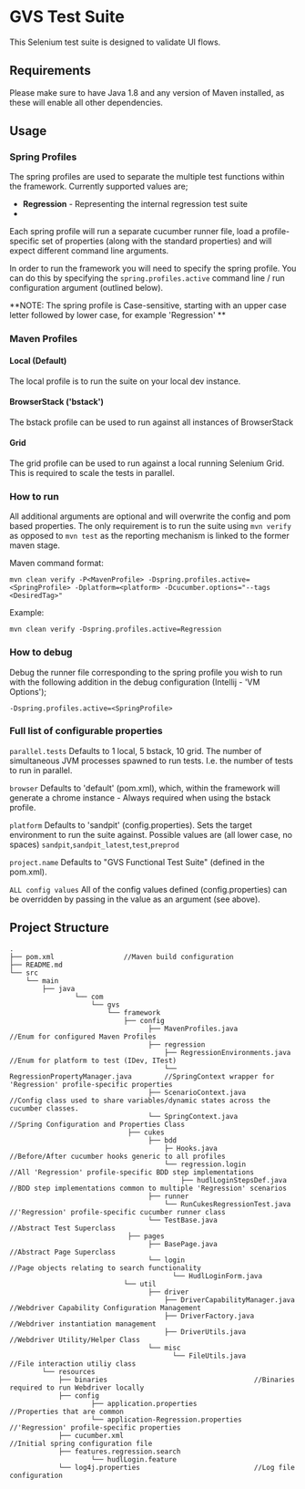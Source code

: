 # GVS Test Suite
This Selenium test suite is designed to validate UI flows.

## Requirements
Please make sure to have Java 1.8 and any version of Maven installed, as these will enable all other dependencies. 

## Usage

### Spring Profiles
The spring profiles are used to separate the multiple test functions within the framework. Currently supported values are;

- **Regression** - Representing the internal regression test suite
- 
Each spring profile will run a separate cucumber runner file, load a profile-specific set of properties (along with the standard properties) and will expect different command line arguments.

In order to run the framework you will need to specify the spring profile. You can do this by specifying the `spring.profiles.active` command line / run configuration argument (outlined below).

**NOTE: The spring profile is Case-sensitive, starting with an upper case letter followed by lower case, for example 'Regression' **

### Maven Profiles

#### Local (Default)
The local profile is to run the suite on your local dev instance.

#### BrowserStack ('bstack')
The bstack profile can be used to run against all instances of BrowserStack 

#### Grid
The grid profile can be used to run against a local running Selenium Grid. This is required to scale the tests 
in parallel.

### How to run
All additional arguments are optional and will overwrite the config and pom based properties. The only requirement 
is to run the suite using `mvn verify` as opposed to `mvn test` as the reporting mechanism is linked to the 
former maven stage.

Maven command format:
```
mvn clean verify -P<MavenProfile> -Dspring.profiles.active=<SpringProfile> -Dplatform=<platform> -Dcucumber.options="--tags <DesiredTag>" 
```

Example:
```
mvn clean verify -Dspring.profiles.active=Regression
```

### How to debug
Debug the runner file corresponding to the spring profile you wish to run with the following addition in the debug configuration (Intellij - 'VM Options');

```
-Dspring.profiles.active=<SpringProfile>
```

### Full list of configurable properties
`parallel.tests` Defaults to 1 local, 5 bstack, 10 grid. The number of simultaneous JVM processes spawned to run 
tests. I.e. the number of tests to run in parallel. 

`browser` Defaults to 'default' (pom.xml), which, within the framework will generate a chrome instance - Always 
required when using the bstack profile.

`platform` Defaults to 'sandpit' (config.properties). Sets the target environment to run the suite against. 
Possible values are (all lower case, no spaces) `sandpit`,`sandpit_latest`,`test`,`preprod`

`project.name` Defaults to "GVS Functional Test Suite" (defined in the pom.xml).  

`ALL config values` All of the config values defined (config.properties) can be overridden by passing in the 
value as an argument (see above).


## Project Structure
```
.
├── pom.xml					//Maven build configuration
├── README.md  
└── src
    └── main
        ├── java
                └── com
                    └── gvs
                        └── framework
                            ├── config
                                  ├── MavenProfiles.java						//Enum for configured Maven Profiles
                                  ├── regression
                                      ├── RegressionEnvironments.java			//Enum for platform to test (IDev, ITest)
                                      └── RegressionPropertyManager.java		//SpringContext wrapper for 'Regression' profile-specific properties
                                  ├── ScenarioContext.java					//Config class used to share variables/dynamic states across the cucumber classes.
                                  └── SpringContext.java						//Spring Configuration and Properties Class
                             ├── cukes
                                  ├── bdd
                                      ├─ Hooks.java							//Before/After cucumber hooks generic to all profiles
                                      └── regression.login							//All 'Regression' profile-specific BDD step implementations
                                          ├── hudlLoginStepsDef.java				//BDD step implementations common to multiple 'Regression' scenarios 
                                  ├── runner
                                      └── RunCukesRegressionTest.java			//'Regression' profile-specific cucumber runner class
                                  └── TestBase.java							//Abstract Test Superclass
                             ├── pages
                                  ├── BasePage.java							//Abstract Page Superclass	                                       
                                  └── login							    //Page objects relating to search functionality
                                        └── HudlLoginForm.java
                            └── util
                                  ├── driver
                                      ├── DriverCapabilityManager.java		//Webdriver Capability Configuration Management
                                      ├── DriverFactory.java					//Webdriver instantiation management
                                      ├── DriverUtils.java					//Webdriver Utility/Helper Class
                                  └── misc
                                        └── FileUtils.java					//File interaction utiliy class
        └── resources
            ├── binaries									//Binaries required to run Webdriver locally
            ├── config
                    ├── application.properties					//Properties that are common
                    └── application-Regression.properties		//'Regression' profile-specific properties
			├── cucumber.xml								    //Initial spring configuration file
            ├── features.regression.search
                    └── hudlLogin.feature				
            └── log4j.properties							//Log file configuration
```
